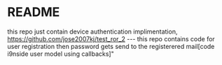 # README

this repo just contain device authentication implimentation,
https://github.com/jose2007kj/test_ror_2 --- this repo contains code for user registration then password gets send to the registerered mail[code i9nside user model using callbacks]"
